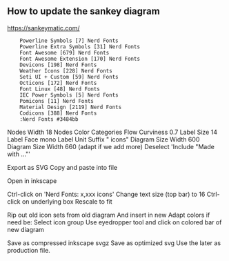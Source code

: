 ## How to update the sankey diagram

https://sankeymatic.com/

        Powerline Symbols [7] Nerd Fonts
        Powerline Extra Symbols [31] Nerd Fonts
        Font Awesome [679] Nerd Fonts
        Font Awesome Extension [170] Nerd Fonts
        Devicons [198] Nerd Fonts
        Weather Icons [228] Nerd Fonts
        Seti UI + Custom [59] Nerd Fonts
        Octicons [172] Nerd Fonts
        Font Linux [48] Nerd Fonts
        IEC Power Symbols [5] Nerd Fonts
        Pomicons [11] Nerd Fonts
        Material Design [2119] Nerd Fonts
        Codicons [388] Nerd Fonts
        :Nerd Fonts #3484bb

Nodes Width 18
Nodes Color Categories
Flow Curviness 0.7
Label Size 14
Label Face mono
Label Unit Suffix " icons"
Diagram Size Width 600
Diagram Size Width 660 (adapt if we add more)
Deselect 'Include "Made with ..."'

Export as SVG
Copy and paste into file

Open in inkscape

Ctrl-click on 'Nerd Fonts: x,xxx icons'
Change text size (top bar) to 16
Ctrl-click on underlying box
Rescale to fit

Rip out old icon sets from old diagram
And insert in new
Adapt colors if need be:
Select icon group
Use eyedropper tool and click on colored bar of new diagram

Save as compressed inkscape svgz
Save as optimized svg
Use the later as production file.

